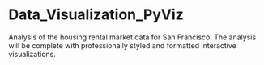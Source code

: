 # Data_Visualization_PyViz
Analysis of the housing rental market data for San Francisco. The analysis will be complete with professionally styled and formatted interactive visualizations.
